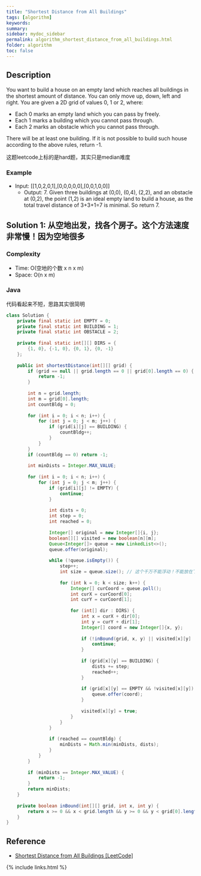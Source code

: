 ```yaml
---
title: "Shortest Distance from All Buildings"
tags: [algorithm]
keywords:
summary:
sidebar: mydoc_sidebar
permalink: algorithm_shortest_distance_from_all_buildings.html
folder: algorithm
toc: false
---
```


## Description
You want to build a house on an empty land which reaches all buildings in the shortest amount of distance. You can only move up, down, left and right. You are given a 2D grid of values 0, 1 or 2, where:
* Each 0 marks an empty land which you can pass by freely.
* Each 1 marks a building which you cannot pass through.
* Each 2 marks an obstacle which you cannot pass through.

There will be at least one building. If it is not possible to build such house according to the above rules, return -1.

这题leetcode上标的是hard题，其实只是median难度

### Example
* Input: [[1,0,2,0,1],[0,0,0,0,0],[0,0,1,0,0]]
  * Output: 7. Given three buildings at (0,0), (0,4), (2,2), and an obstacle at (0,2), the point (1,2) is an ideal empty land to build a house, as the total travel distance of 3+3+1=7 is minimal. So return 7.

## Solution 1: 从空地出发，找各个房子。这个方法速度非常慢！因为空地很多

### Complexity
* Time: O(空地的个数 x n x m)
* Space: O(n x m)

### Java
代码看起来不短，思路其实很简明
```java
class Solution {
    private final static int EMPTY = 0;
    private final static int BUILDING = 1;
    private final static int OBSTACLE = 2;
    
    private final static int[][] DIRS = {
        {1, 0}, {-1, 0}, {0, 1}, {0, -1}
    };
    
    public int shortestDistance(int[][] grid) {
        if (grid == null || grid.length == 0 || grid[0].length == 0) {
            return -1;
        }
        
        int n = grid.length;
        int m = grid[0].length;
        int countBldg = 0;
        
        for (int i = 0; i < n; i++) {
            for (int j = 0; j < m; j++) {
                if (grid[i][j] == BUILDING) {
                    countBldg++;
                }
            }
        }
        if (countBldg == 0) return -1;
        
        int minDists = Integer.MAX_VALUE;
        
        for (int i = 0; i < n; i++) {
            for (int j = 0; j < m; j++) {
                if (grid[i][j] != EMPTY) {
                    continue;
                }
                
                int dists = 0;
                int step = 0;
                int reached = 0;
                
                Integer[] original = new Integer[]{i, j};
                boolean[][] visited = new boolean[n][m];
                Queue<Integer[]> queue = new LinkedList<>();
                queue.offer(original);
                
                while (!queue.isEmpty()) {
                    step++;
                    int size = queue.size(); // 这个千万不能浮动！不能放在下面！必须放在这里！
                    
                    for (int k = 0; k < size; k++) {
                        Integer[] curCoord = queue.poll();
                        int curX = curCoord[0];
                        int curY = curCoord[1];
                        
                        for (int[] dir : DIRS) {
                            int x = curX + dir[0];
                            int y = curY + dir[1];
                            Integer[] coord = new Integer[]{x, y};
                            
                            if (!inBound(grid, x, y) || visited[x][y] || grid[x][y] == OBSTACLE) {
                                continue;
                            }
                            
                            if (grid[x][y] == BUILDING) {
                                dists += step;
                                reached++;
                            }
                            
                            if (grid[x][y] == EMPTY && !visited[x][y]) {
                                queue.offer(coord);
                            }
                            
                            visited[x][y] = true;
                        }
                    }
                }
                
                if (reached == countBldg) {
                    minDists = Math.min(minDists, dists);
                }
            }
        }
        
        if (minDists == Integer.MAX_VALUE) {
            return -1;
        }
        return minDists;
    }
    
    private boolean inBound(int[][] grid, int x, int y) {
        return x >= 0 && x < grid.length && y >= 0 && y < grid[0].length;
    }
}
```

## Reference
* [Shortest Distance from All Buildings [LeetCode]](https://leetcode.com/problems/shortest-distance-from-all-buildings/description/)

{% include links.html %}
